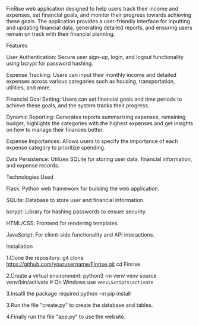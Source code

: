 FinRise web application designed to help users track their income and expenses, set financial goals, and monitor their progress towards achieving these goals. 
The application provides a user-friendly interface for inputting and updating financial data, generating detailed reports, and ensuring users remain on track with their financial planning.

Features

User Authentication: Secure user sign-up, login, and logout functionality using bcrypt for password hashing.

Expense Tracking: Users can input their monthly income and detailed expenses across various categories such as housing, transportation, utilities, and more.

Financial Goal Setting: Users can set financial goals and time periods to achieve these goals, and the system tracks their progress.

Dynamic Reporting: Generates reports summarizing expenses, remaining budget, highlights the categories with the highest expenses and get insights on how to manage their finances better.

Expense Importances: Allows users to specify the importance of each expense category to prioritize spending.

Data Persistence: Utilizes SQLite for storing user data, financial information, and expense records.


Technologies Used

Flask: Python web framework for building the web application.

SQLite: Database to store user and financial information.

bcrypt: Library for hashing passwords to ensure security.

HTML/CSS: Frontend for rendering templates.

JavaScript: For client-side functionality and API interactions.


Installation

1.Clone the repository:
git clone https://github.com/yourusername/Finrise.git
cd Finrise

2.Create a virtual environment:
python3 -m venv venv
source venv/bin/activate  # On Windows use `venv\Scripts\activate`

3.Insatll the package required
python -m pip install <package>

3.Run the file "create.py" to create the database and tables.

4.Finally run the file "app.py" to use the website.

